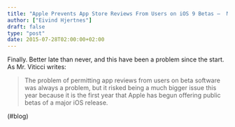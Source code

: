 ```yaml
---
title: "Apple Prevents App Store Reviews From Users on iOS 9 Betas –  MacStories"
author: ["Eivind Hjertnes"]
draft: false
type: "post"
date: 2015-07-28T02:00:00+02:00
---
```


Finally. Better late than never, and this have been a problem since the
start. As Mr. Viticci writes:

> The problem of permitting app reviews from users on beta software was
> always a problem, but it risked being a much bigger issue this year
> because it is the first year that Apple has begun offering public
> betas of a major iOS release.

(#blog)
